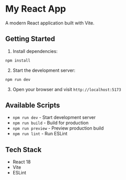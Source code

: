 # My React App

A modern React application built with Vite.

## Getting Started

1. Install dependencies:
```bash
npm install
```

2. Start the development server:
```bash
npm run dev
```

3. Open your browser and visit `http://localhost:5173`

## Available Scripts

- `npm run dev` - Start development server
- `npm run build` - Build for production
- `npm run preview` - Preview production build
- `npm run lint` - Run ESLint

## Tech Stack

- React 18
- Vite
- ESLint